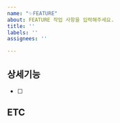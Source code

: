 ```yaml
---
name: "✨FEATURE"
about: FEATURE 작업 사항을 입력해주세요.
title: ''
labels: ''
assignees: ''

---
```


## 상세기능
- [ ] 

## ETC